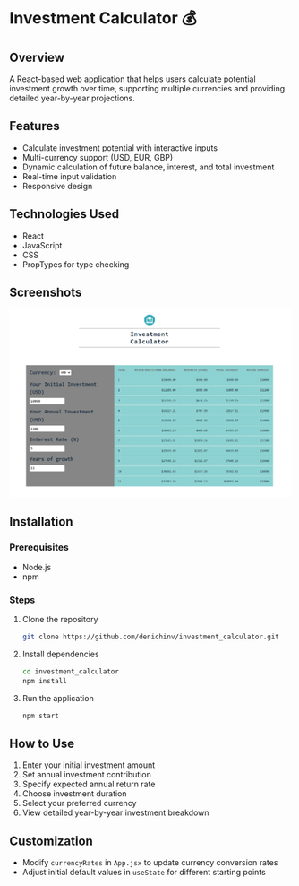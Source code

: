 # Investment Calculator 💰

## Overview
A React-based web application that helps users calculate potential investment growth over time, supporting multiple currencies and providing detailed year-by-year projections.

## Features
- Calculate investment potential with interactive inputs
- Multi-currency support (USD, EUR, GBP)
- Dynamic calculation of future balance, interest, and total investment
- Real-time input validation
- Responsive design

## Technologies Used
- React
- JavaScript
- CSS
- PropTypes for type checking

## Screenshots
![Initial View](/screenshots/initial-view.png)



## Installation

### Prerequisites
- Node.js
- npm

### Steps
1. Clone the repository
   ```bash
   git clone https://github.com/denichinv/investment_calculator.git
   ```

2. Install dependencies
   ```bash
   cd investment_calculator
   npm install
   ```

3. Run the application
   ```bash
   npm start
   ```

## How to Use
1. Enter your initial investment amount
2. Set annual investment contribution
3. Specify expected annual return rate
4. Choose investment duration
5. Select your preferred currency
6. View detailed year-by-year investment breakdown

## Customization
- Modify `currencyRates` in `App.jsx` to update currency conversion rates
- Adjust initial default values in `useState` for different starting points

